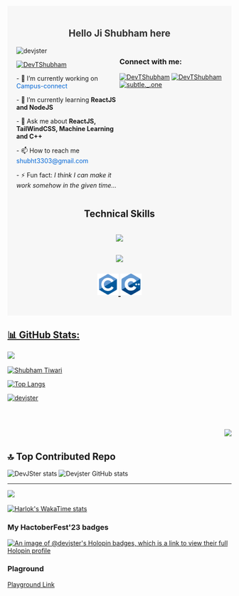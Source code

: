 <div style="background-color: #f7f7f7; padding: 20px;">
    <h2 style="text-align: center; color: #333;">Hello Ji Shubham here</h2>
    <div style="display: flex; justify-content: space-between;">
        <div style="flex: 1;">
            <img src="https://komarev.com/ghpvc/?username=devjster&label=Profile%20views&color=0e75b6&style=flat"
                alt="devjster" />
            <p><a href="https://twitter.com/DevTShubham" target="blank"><img
                        src="https://img.shields.io/twitter/follow/DevTShubham?logo=twitter&style=for-the-badge"
                        alt="DevTShubham" /></a></p>
            <p>- 🔭 I’m currently working on <a href="https://github.com/RizzlingDev-s/Campus-Connect"
                    style="color: #0366d6; text-decoration: none;">Campus-connect</a></p>
            <p>- 🌱 I’m currently learning <strong>ReactJS and NodeJS</strong></p>
            <p>- 💬 Ask me about <strong>ReactJS, TailWindCSS, Machine Learning and C++</strong></p>
            <p>- 📫 How to reach me <a href="mailto:shubht3303@gmail.com"
                    style="color: #0366d6; text-decoration: none;">shubht3303@gmail.com</a></p>
            <p>- ⚡ Fun fact: <em>I think I can make it work somehow in the given time...</em></p>
        </div>
        <div style="flex: 1;">
            <h3>Connect with me:</h3>
            <p>
                <a href="https://twitter.com/devtshubham" target="blank"><img
                        src="https://raw.githubusercontent.com/rahuldkjain/github-profile-readme-generator/master/src/images/icons/Social/twitter.svg"
                        alt="DevTShubham" height="30" width="40" /></a>
                <a href="https://linkedin.com/in/devtshubham" target="blank"><img
                        src="https://raw.githubusercontent.com/rahuldkjain/github-profile-readme-generator/master/src/images/icons/Social/linked-in-alt.svg"
                        alt="DevTShubham" height="30" width="40" /></a>
                <a href="https://instagram.com/subtle._.one" target="blank"><img
                        src="https://raw.githubusercontent.com/rahuldkjain/github-profile-readme-generator/master/src/images/icons/Social/instagram.svg"
                        alt="subtle._.one" height="30" width="40" /></a>
            </p>
        </div>
    </div>
<p align="center"> <h2 align="center" > Technical Skills <h2> </p>
<p align="center">
  <a >
    <img src="https://skillicons.dev/icons?i=js,mongodb,express,react,nodejs,typescript,next,mysql" />
  </a>
</p>
<p align="center">
  <a>
    <img src="https://skillicons.dev/icons?i=html,css,bootstrap,tailwind,figma,git,github,wordpress" />
  </a>
</p>
<p align="center"> 
<a href="https://www.cprogramming.com/" target="_blank" rel="noreferrer"> <img src="https://raw.githubusercontent.com/devicons/devicon/master/icons/c/c-original.svg" alt="c" width="48" height="48"/> </a> <a href="https://www.w3schools.com/cpp/" target="_blank" rel="noreferrer"> <img src="https://raw.githubusercontent.com/devicons/devicon/master/icons/cplusplus/cplusplus-original.svg" alt="cplusplus" width="48" height="48"/>
</div>


## 📊 GitHub Stats:

 ![](https://github-readme-stats.vercel.app/api?username=devjster&theme=radical&hide_border=false&include_all_commits=false&count_private=false)<br/></p>

 ![Shubham Tiwari](https://github-readme-streak-stats.herokuapp.com/?user=devjster&theme=dracula&hide_border=false)<br/></p> 
<!-- ![](https://github-readme-stats.vercel.app/api/top-langs/?username=devjster&theme=dark&hide_border=false&include_all_commits=false&count_private=false&layout=compact)</p> -->
![Top Langs](https://github-readme-stats.vercel.app/api/top-langs/?username=devjster&langs_count=8&theme=cobalt&hide_border=false&include_all_commits=false&count_private=false)


<p align="left"> <a href="https://github-profile-trophy.vercel.app/?username=ryo-ma&theme=dark"><img src="https://github-profile-trophy.vercel.app/?username=devjster&theme=gruvbox&hide_border=true&line_height=100" alt="devjster" /></a> </p>
</br></br>
<p align="right"> <img src= "https://stats.quine.sh/DevJSter/github?theme=dark"> </p>

## 🔝 Top Contributed Repo
![DevJSter stats](https://github-readme-stats.vercel.app/api?username=DevJSter&theme=synthwave\&show_icons=true\&show=reviews,discussions_started,discussions_answered,prs_merged,prs_merged_percentage)
![Devjster GitHub stats](https://github-readme-stats.vercel.app/api?username=Devjster&theme=onedark\&rank_icon=github)
<!--
*   Shows user rank percentile instead of rank level
  
![DevJSter GitHub stats](https://github-readme-stats.vercel.app/api?username=DevJSter&theme=dark\&rank_icon=percentile)

*   Include All Commits
  
![DevJSter Stats](https://github-readme-stats.vercel.app/api?username=Devjster&theme=dark\&include_all_commits=true)
-->
---
[![](https://visitcount.itsvg.in/api?id=devjster&icon=0&color=0)](https://visitcount.itsvg.in)

[![Harlok's WakaTime stats](https://github-readme-stats.vercel.app/api/wakatime?username=devjster)](https://github.com/devjster/github-readme-stats)
<!-- Proudly created with GPRM ( https://gprm.itsvg.in ) ![](https://github-readme-stats.vercel.app/api?username=devjster&theme=dark&hide_border=false&include_all_commits=false&count_private=false)<br/></p> -->
### My HactoberFest'23 badges
[![An image of @devjster's Holopin badges, which is a link to view their full Holopin profile](https://holopin.me/devjster)](https://holopin.io/@devjster)

### Plaground
[Playground Link](https://www.typescriptlang.org/play?#code/JYOwLgpgTgZghgYwgAgAoHtRmQbwFDLIAeAXMiAK4C2ARtANwHICeZltDTAXm9XVI0IB3XhwF4AvnjwwKIBGGDoQyADboA5hiwAKAA5lt4AJS4mCZQGd0qiADp1GnQAMAJDj12iEgDTJ3nsy+-h52XBLOxoxSeAD0sWqalsgARACMAEx+GQBsKXgWIJbYepjgyAC8uMRkmX6syLl+PADsABx+Ii05AMzIEoyORmD6ZWBRQA)
